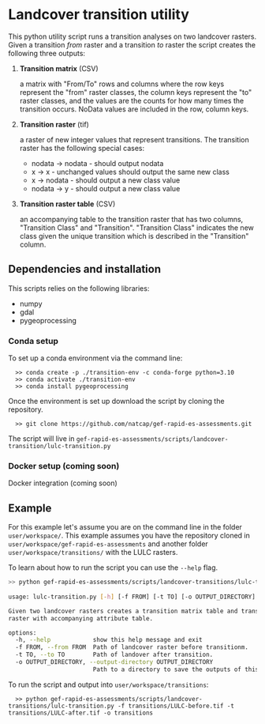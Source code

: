 # Landcover transition utility
This python utility script runs a transition analyses on two landcover rasters.
Given a transition _from_ raster and a transition _to_ raster the script
creates the following three outputs:

1. **Transition matrix** (CSV)

    a matrix with "From/To" rows and columns
    where the row keys represent the "from" raster classes, the column
    keys represent the "to" raster classes, and the values are the
    counts for how many times the transition occurs. NoData values are
    included in the row, column keys.

2. **Transition raster** (tif)

    a raster of new integer values that represent transitions. The transition
    raster has the following special cases:

    - nodata -> nodata - should output nodata
    - x -> x - unchanged values should output the same new class
    - x -> nodata  - should output a new class value
    - nodata -> y - should output a new class value

3. **Transition raster table** (CSV)

    an accompanying table to the transition raster that has two columns,
    "Transition Class" and "Transition".  "Transition Class" indicates the new
    class given the unique transition which is described in the "Transition"
    column.

## Dependencies and installation
This scripts relies on the following libraries:
  - numpy
  - gdal
  - pygeoprocessing

### Conda setup
To set up a conda environment via the command line:
```
  >> conda create -p ./transition-env -c conda-forge python=3.10
  >> conda activate ./transition-env
  >> conda install pygeoprocessing
```
Once the environment is set up download the script by cloning the repository.

`  >> git clone https://github.com/natcap/gef-rapid-es-assessments.git`

The script will live in `gef-rapid-es-assessments/scripts/landcover-transition/lulc-transition.py`

### Docker setup (coming soon)
Docker integration (coming soon)

## Example
For this example let's assume you are on the command line in the folder
`user/workspace/`. This example assumes you have the repository cloned in
`user/workspace/gef-rapid-es-assessments` and another folder
`user/workspace/transitions/` with the LULC rasters.

To learn about how to run the script you can use the `--help` flag.

```bash
>> python gef-rapid-es-assessments/scripts/landcover-transitions/lulc-transition.py --help
  
usage: lulc-transition.py [-h] [-f FROM] [-t TO] [-o OUTPUT_DIRECTORY]

Given two landcover rasters creates a transition matrix table and transition
raster with accompanying attribute table.

options:
  -h, --help            show this help message and exit
  -f FROM, --from FROM  Path of landcover raster before transitionm.
  -t TO, --to TO        Path of landover after transition.
  -o OUTPUT_DIRECTORY, --output-directory OUTPUT_DIRECTORY
                        Path to a directory to save the outputs of this script.
```

To run the script and output into `user/workspace/transitions`:

`  >> python gef-rapid-es-assessments/scripts/landcover-transitions/lulc-transition.py -f transitions/LULC-before.tif -t transitions/LULC-after.tif -o transitions`

